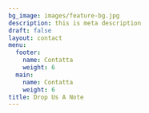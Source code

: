 ```yaml
---
bg_image: images/feature-bg.jpg
description: this is meta description
draft: false
layout: contact
menu:
  footer:
    name: Contatta
    weight: 6
  main:
    name: Contatta
    weight: 6
title: Drop Us A Note
---
```

